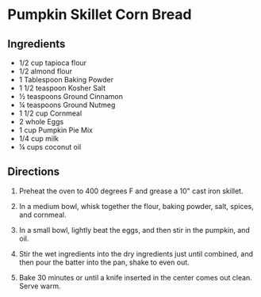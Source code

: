 # Pumpkin Skillet Corn Bread

## Ingredients
- 1/2 cup tapioca flour
- 1/2 almond flour
- 1 Tablespoon Baking Powder
- 1 1/2 teaspoon Kosher Salt
- ½ teaspoons Ground Cinnamon
- ¼ teaspoons Ground Nutmeg
- 1 1/2 cup Cornmeal
- 2 whole Eggs
- 1 cup Pumpkin Pie Mix
- 1/4 cup milk
- ¼ cups coconut oil

## Directions
1. Preheat the oven to 400 degrees F and grease a 10" cast iron skillet.

2. In a medium bowl, whisk together the flour, baking powder, salt, spices, and cornmeal.

3. In a small bowl, lightly beat the eggs, and then stir in the pumpkin, and oil.

4. Stir the wet ingredients into the dry ingredients just until combined, and then pour the batter into the pan, shake to even out.

5. Bake 30 minutes or until a knife inserted in the center comes out clean. Serve warm.
